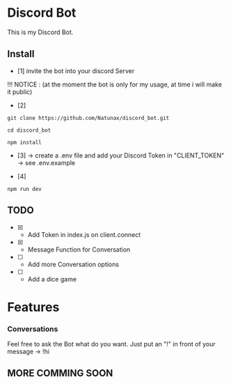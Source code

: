 # Discord Bot 
This is my Discord Bot.

## Install
* [1] invite the bot into your discord Server 

!!! NOTICE : (at the moment the bot is only for my usage, at time i will make it public)

* [2]
```
git clone https://github.com/Natunax/discord_bot.git

cd discord_bot

npm install
```
* [3]
-> create a .env file and add your Discord Token in "CLIENT_TOKEN" -> see .env.example

* [4]
```
npm run dev
```

## TODO
* [x] - Add Token in index.js on client.connect
* [x] - Message Function for Conversation
* [ ] - Add more Conversation options
* [ ] - Add a dice game


# Features

### Conversations
Feel free to ask the Bot what do you want. Just put an "!" in front of your message -> !hi

## MORE COMMING SOON
